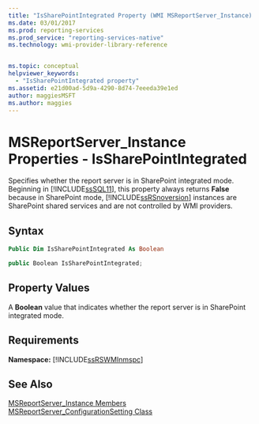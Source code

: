 ```yaml
---
title: "IsSharePointIntegrated Property (WMI MSReportServer_Instance) | Microsoft Docs"
ms.date: 03/01/2017
ms.prod: reporting-services
ms.prod_service: "reporting-services-native"
ms.technology: wmi-provider-library-reference


ms.topic: conceptual
helpviewer_keywords: 
  - "IsSharePointIntegrated property"
ms.assetid: e21d00ad-5d9a-4290-8d74-7eeeda39e1ed
author: maggiesMSFT
ms.author: maggies
---
```

# MSReportServer_Instance Properties - IsSharePointIntegrated
  Specifies whether the report server is in SharePoint integrated mode. Beginning in [!INCLUDE[ssSQL11](../../includes/sssql11-md.md)], this property always returns **False** because in SharePoint mode, [!INCLUDE[ssRSnoversion](../../includes/ssrsnoversion-md.md)] instances are SharePoint shared services and are not controlled by WMI providers.  
  
## Syntax  
  
```vb  
Public Dim IsSharePointIntegrated As Boolean  
```  
  
```csharp  
public Boolean IsSharePointIntegrated;  
```  
  
## Property Values  
 A **Boolean** value that indicates whether the report server is in SharePoint integrated mode.  
  
## Requirements  
 **Namespace:** [!INCLUDE[ssRSWMInmspc](../../includes/ssrswminmspc-md.md)]  
  
## See Also  
 [MSReportServer_Instance Members](../../reporting-services/wmi-provider-library-reference/msreportserver-instance-members.md)   
 [MSReportServer_ConfigurationSetting Class](../../reporting-services/wmi-provider-library-reference/msreportserver-configurationsetting-class.md)  
  
  
